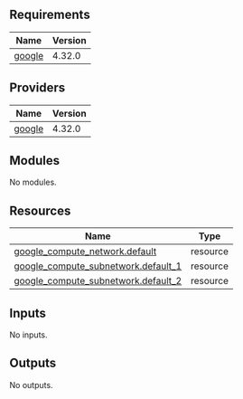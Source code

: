 ## Requirements

| Name | Version |
|------|---------|
| <a name="requirement_google"></a> [google](#requirement\_google) | 4.32.0 |

## Providers

| Name | Version |
|------|---------|
| <a name="provider_google"></a> [google](#provider\_google) | 4.32.0 |

## Modules

No modules.

## Resources

| Name | Type |
|------|------|
| [google_compute_network.default](https://registry.terraform.io/providers/hashicorp/google/4.32.0/docs/resources/compute_network) | resource |
| [google_compute_subnetwork.default_1](https://registry.terraform.io/providers/hashicorp/google/4.32.0/docs/resources/compute_subnetwork) | resource |
| [google_compute_subnetwork.default_2](https://registry.terraform.io/providers/hashicorp/google/4.32.0/docs/resources/compute_subnetwork) | resource |

## Inputs

No inputs.

## Outputs

No outputs.
